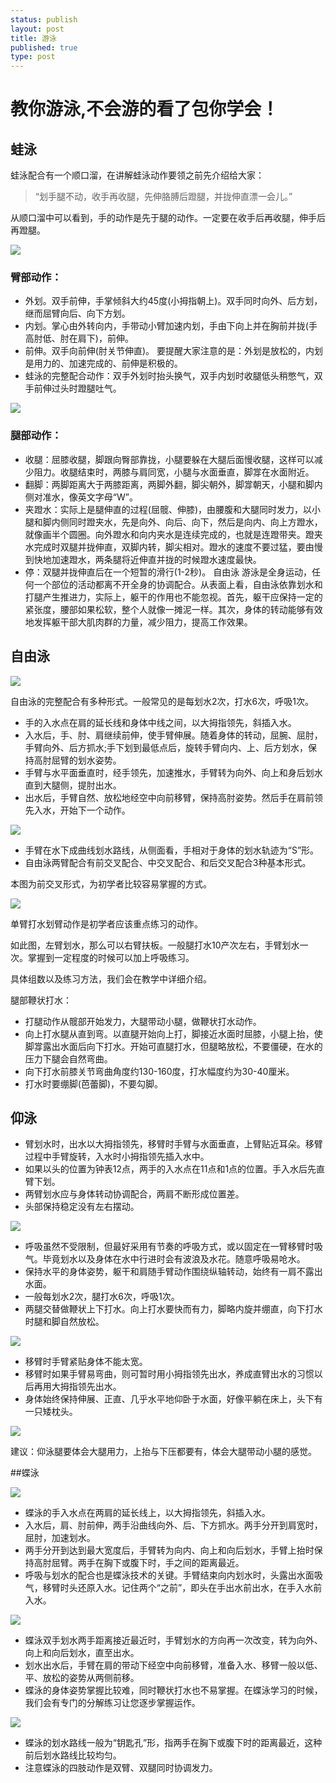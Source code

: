 ```yaml
--- 
status: publish 
layout: post 
title: 游泳
published: true 
type: post 
--- 
```


# 教你游泳,不会游的看了包你学会！

## 蛙泳 

蛙泳配合有一个顺口溜，在讲解蛙泳动作要领之前先介绍给大家：

> “划手腿不动，收手再收腿，先伸胳膊后蹬腿，并拢伸直漂一会儿。”

从顺口溜中可以看到，手的动作是先于腿的动作。一定要在收手后再收腿，伸手后再蹬腿。

[![](http://www.hfhouse.com/forum/UploadFile/2009-7/200971010141085640.gif)](http://www.hfhouse.com/forum/UploadFile/2009-7/200971010141085640.gif)

### 臂部动作：
- 外划。双手前伸，手掌倾斜大约45度(小拇指朝上)。双手同时向外、后方划，继而屈臂向后、向下方划。 
- 内划。掌心由外转向内，手带动小臂加速内划，手由下向上并在胸前并拢(手高肘低、肘在肩下)，前伸。 
- 前伸。双手向前伸(肘关节伸直)。 要提醒大家注意的是：外划是放松的，内划是用力的、加速完成的、前伸是积极的。 
- 蛙泳的完整配合动作：双手外划时抬头换气，双手内划时收腿低头稍憋气，双手前伸过头时蹬腿吐气。 

[![](http://www.hfhouse.com/forum/UploadFile/2009-7/200971010141052751.gif)](http://www.hfhouse.com/forum/UploadFile/2009-7/200971010141052751.gif)

### 腿部动作：
- 收腿：屈膝收腿，脚跟向臀部靠拢，小腿要躲在大腿后面慢收腿，这样可以减少阻力。收腿结束时，两膝与肩同宽，小腿与水面垂直，脚牚在水面附近。
- 翻脚：两脚距离大于两膝距离，两脚外翻，脚尖朝外，脚牚朝天，小腿和脚内侧对准水，像英文字母“W”。
- 夹蹬水：实际上是腿伸直的过程(屈髋、伸膝)，由腰腹和大腿同时发力，以小腿和脚内侧同时蹬夹水，先是向外、向后、向下，然后是向内、向上方蹬水，就像画半个圆圈。向外蹬水和向内夹水是连续完成的，也就是连蹬带夹。蹬夹水完成时双腿并拢伸直，双脚内转，脚尖相对。蹬水的速度不要过猛，要由慢到快地加速蹬水，两条腿将近伸直并拢的时候蹬水速度最快。 
- 停：双腿并拢伸直后在一个短暂的滑行(1-2秒)。 自由泳 游泳是全身运动，任何一个部位的活动都离不开全身的协调配合。从表面上看，自由泳依靠划水和打腿产生推进力，实际上，躯干的作用也不能忽视。首先，躯干应保持一定的紧张度，腰部如果松软，整个人就像一摊泥一样。其次，身体的转动能够有效地发挥躯干部大肌肉群的力量，减少阻力，提高工作效果。

## 自由泳

[![](http://www.hfhouse.com/forum/UploadFile/2009-7/200971010141088319.gif)](http://www.hfhouse.com/forum/UploadFile/2009-7/200971010141088319.gif) 

自由泳的完整配合有多种形式。一般常见的是每划水2次，打水6次，呼吸1次。
- 手的入水点在肩的延长线和身体中线之间，以大拇指领先，斜插入水。
- 入水后，手、肘、肩继续前伸，使手臂伸展。随着身体的转动，屈腕、屈肘，手臂向外、后方抓水;手下划到最低点后，旋转手臂向内、上、后方划水，保持高肘屈臂的划水姿势。 
- 手臂与水平面垂直时，经手领先，加速推水，手臂转为向外、向上和身后划水直到大腿侧，提肘出水。 
- 出水后，手臂自然、放松地经空中向前移臂，保持高肘姿势。然后手在肩前领先入水，开始下一个动作。 

[![](http://www.hfhouse.com/forum/UploadFile/2009-7/200971010141066004.gif)](http://www.hfhouse.com/forum/UploadFile/2009-7/200971010141066004.gif)

- 手臂在水下成曲线划水路线，从侧面看，手相对于身体的划水轨迹为“S”形。
- 自由泳两臂配合有前交叉配合、中交叉配合、和后交叉配合3种基本形式。

本图为前交叉形式，为初学者比较容易掌握的方式。 

[![](http://www.hfhouse.com/forum/UploadFile/2009-7/200971010144554922.gif)](http://www.hfhouse.com/forum/UploadFile/2009-7/200971010144554922.gif)

单臂打水划臂动作是初学者应该重点练习的动作。

如此图，左臂划水，那么可以右臂扶板。一般腿打水10产次左右，手臂划水一次。掌握到一定程度的时候可以加上呼吸练习。

具体组数以及练习方法，我们会在教学中详细介绍。

腿部鞭状打水： 

- 打腿动作从髋部开始发力，大腿带动小腿，做鞭状打水动作。 
- 向上打水腿从直到弯。以直腿开始向上打，脚接近水面时屈膝，小腿上抬，使脚牚露出水面后向下打水。开始可直腿打水，但腿略放松，不要僵硬，在水的压力下腿会自然弯曲。
- 向下打水前膝关节弯曲角度约130-160度，打水幅度约为30-40厘米。
- 打水时要绷脚(芭蕾脚)，不要勾脚。 

## 仰泳

- 臂划水时，出水以大拇指领先，移臂时手臂与水面垂直，上臂贴近耳朵。移臂过程中手臂旋转，入水时小拇指领先插入水中。
- 如果以头的位置为钟表12点，两手的入水点在11点和1点的位置。手入水后先直臂下划。
- 两臂划水应与身体转动协调配合，两肩不断形成位置差。
- 头部保持稳定没有左右摆动。

[![](http://www.hfhouse.com/forum/UploadFile/2009-7/200971010144598205.gif)](http://www.hfhouse.com/forum/UploadFile/2009-7/200971010144598205.gif)

- 呼吸虽然不受限制，但最好采用有节奏的呼吸方式，或以固定在一臂移臂时吸气。毕竟划水以及身体在水中行进时会有波浪及水花。随意呼吸易呛水。 
- 保持水平的身体姿势，躯干和肩随手臂动作围绕纵轴转动，始终有一肩不露出水面。 
- 一般每划水2次，腿打水6次，呼吸1次。 
- 两腿交替做鞭状上下打水。向上打水要快而有力，脚略内旋并绷直，向下打水时腿和脚自然放松。 

[![](http://www.hfhouse.com/forum/UploadFile/2009-7/200971010144578382.gif)](http://www.hfhouse.com/forum/UploadFile/2009-7/200971010144578382.gif)

- 移臂时手臂紧贴身体不能太宽。
- 移臂时如果手臂易弯曲，则可暂时用小拇指领先出水，养成直臂出水的习惯以后再用大拇指领先出水。
- 身体始终保持伸展、正直、几乎水平地仰卧于水面，好像平躺在床上，头下有一只矮枕头。 

[![](http://www.hfhouse.com/forum/UploadFile/2009-7/200971010144523950.gif)](http://www.hfhouse.com/forum/UploadFile/2009-7/200971010144523950.gif)

建议：仰泳腿要体会大腿用力，上抬与下压都要有，体会大腿带动小腿的感觉。 

##蝶泳 

[![](http://www.hfhouse.com/forum/UploadFile/2009-7/200971010144536755.gif)](http://www.hfhouse.com/forum/UploadFile/2009-7/200971010144536755.gif)

- 蝶泳的手入水点在两肩的延长线上，以大拇指领先，斜插入水。 
- 入水后，肩、肘前伸，两手沿曲线向外、后、下方抓水。两手分开到肩宽时，屈肘，加速划水。
- 两手分开到达到最大宽度后，手臂转为向内、向上和向后划水，手臂上抬时保持高肘屈臂。两手在胸下或腹下时，手之间的距离最近。 
- 呼吸与划水的配合也是蝶泳技术的关键。手臂结束向内划水时，头露出水面吸气，移臂时头还原入水。记住两个“之前”，即头在手出水前出水，在手入水前入水。 

[![](http://www.hfhouse.com/forum/UploadFile/2009-7/200971010145167073.gif)](http://www.hfhouse.com/forum/UploadFile/2009-7/200971010145167073.gif)

* 蝶泳双手划水两手距离接近最近时，手臂划水的方向再一次改变，转为向外、向上和向后划水，直至出水。 
* 划水出水后，手臂在肩的带动下经空中向前移臂，准备入水、移臂一般以低、平、放松的姿势从两侧前移。 
* 蝶泳的身体姿势掌握比较难，同时鞭状打水也不易掌握。在蝶泳学习的时候，我们会有专门的分解练习让您逐步掌握运作。 

[![](http://www.hfhouse.com/forum/UploadFile/2009-7/200971010145678169.gif)](http://www.hfhouse.com/forum/UploadFile/2009-7/200971010145678169.gif)

- 蝶泳的划水路线一般为“钥匙孔”形，指两手在胸下或腹下时的距离最近，这种前后划水路线比较均匀。 
- 注意蝶泳的四肢动作是双臂、双腿同时协调发力。



